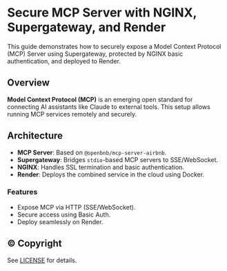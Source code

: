 # Secure MCP Server with NGINX, Supergateway, and Render

This guide demonstrates how to securely expose a Model Context Protocol (MCP) Server using Supergateway, protected by NGINX basic authentication, and deployed to Render.

## Overview

**Model Context Protocol (MCP)** is an emerging open standard for connecting AI assistants like Claude to external tools. This setup allows running MCP services remotely and securely.

## Architecture

- **MCP Server**: Based on `@openbnb/mcp-server-airbnb`.
- **Supergateway**: Bridges `stdio`-based MCP servers to SSE/WebSocket.
- **NGINX**: Handles SSL termination and basic authentication.
- **Render**: Deploys the combined service in the cloud using Docker.

### Features

- Expose MCP via HTTP (SSE/WebSocket).
- Secure access using Basic Auth.
- Deploy seamlessly on Render.

## © Copyright

See [LICENSE](LICENSE) for details.
